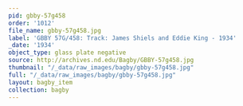 ```yaml
---
pid: gbby-57g458
order: '1012'
file_name: gbby-57g458.jpg
label: 'GBBY 57G/458: Track: James Shiels and Eddie King - 1934'
_date: '1934'
object_type: glass plate negative
source: http://archives.nd.edu/Bagby/GBBY-57g458.jpg
thumbnail: "/_data/raw_images/bagby/gbby-57g458.jpg"
full: "/_data/raw_images/bagby/gbby-57g458.jpg"
layout: bagby_item
collection: bagby
---
```

